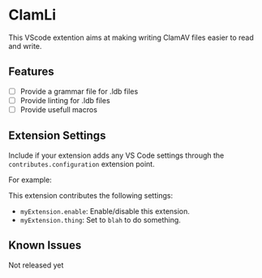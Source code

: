 # ClamLi

This VScode extention aims at making writing ClamAV files easier to read and write.

## Features

- [ ] Provide a grammar file for .ldb files
- [ ] Provide linting for .ldb files
- [ ] Provide usefull macros 

## Extension Settings

Include if your extension adds any VS Code settings through the `contributes.configuration` extension point.

For example:

This extension contributes the following settings:

* `myExtension.enable`: Enable/disable this extension.
* `myExtension.thing`: Set to `blah` to do something.

## Known Issues

Not released yet

